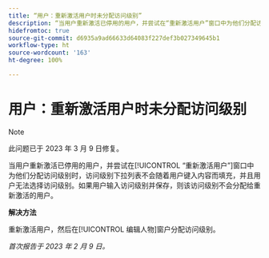 ```yaml
---
title: “用户：重新激活用户时未分配访问级别”
description: “当用户重新激活已停用的用户，并尝试在“重新激活用户”窗口中为他们分配访问级别时，访问级别下拉列表不会随着用户键入内容而填充，并且用户无法选择访问级别。如果用户输入访问级别并保存，则该访问级别不会分配给重新激活的用户。”
hidefromtoc: true
source-git-commit: d6935a9ad66633d64083f227def3b027349645b1
workflow-type: ht
source-wordcount: '163'
ht-degree: 100%

---
```



# 用户：重新激活用户时未分配访问级别

>[!NOTE]
>
>此问题已于 2023 年 3 月 9 日修复。

当用户重新激活已停用的用户，并尝试在[!UICONTROL “重新激活用户”]窗口中为他们分配访问级别时，访问级别下拉列表不会随着用户键入内容而填充，并且用户无法选择访问级别。如果用户输入访问级别并保存，则该访问级别不会分配给重新激活的用户。

**解决方法**

重新激活用户，然后在[!UICONTROL 编辑人物]窗户分配访问级别。

_首次报告于 2023 年 2 月 9 日。_

